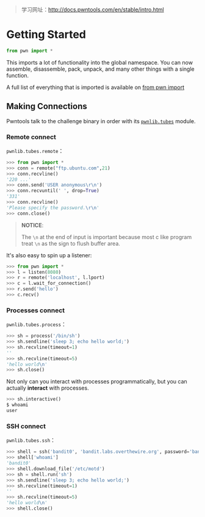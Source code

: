 > 学习网址：http://docs.pwntools.com/en/stable/intro.html

# Getting Started

```python
from pwn import *
```

This imports a lot of functionality into the global namespace. You can now assemble, disassemble, pack, unpack, and many other things with a single function.

A full list of everything that is imported is available on [from pwn import ](http://docs.pwntools.com/en/stable/globals.html)

## Making Connections

Pwntools talk to the challenge binary in order with its [`pwnlib.tubes`](http://docs.pwntools.com/en/stable/tubes.html#module-pwnlib.tubes) module.

### Remote connect

`pwnlib.tubes.remote`：

```python
>>> from pwn import *
>>> conn = remote("ftp.ubuntu.com",21)
>>> conn.recvline() 
'220 ...'
>>> conn.send('USER anonymous\r\n')
>>> conn.recvuntil(' ', drop=True)
'331'
>>> conn.recvline()
'Please specify the password.\r\n'
>>> conn.close()
```

> **NOTICE**: 
>
> The `\n` at the end of input is important because most c like program treat `\n` as  the sign to flush buffer area.

It's also easy to spin up a listener:

```python
>>> from pwn import *
>>> l = listen(8080)
>>> r = remote('localhost', l.lport)
>>> c = l.wait_for_connection()
>>> r.send('hello')
>>> c.recv()
```

### Processes connect

`pwnlib.tubes.process`：

```python
>>> sh = process('/bin/sh')
>>> sh.sendline('sleep 3; echo hello world;')
>>> sh.recvline(timeout=1)
''
>>> sh.recvline(timeout=5)
'hello world\n'
>>> sh.close()
```

Not only can you interact with processes programmatically, but you can actually **interact** with processes.

```python
>>> sh.interactive()
$ whoami
user
```

### SSH connect

`pwnlib.tubes.ssh`：

```python
>>> shell = ssh('bandit0', 'bandit.labs.overthewire.org', password='bandit0', port=2220)
>>> shell['whoami']
'bandit0'
>>> shell.download_file('/etc/motd')
>>> sh = shell.run('sh')
>>> sh.sendline('sleep 3; echo hello world;') 
>>> sh.recvline(timeout=1)
''
>>> sh.recvline(timeout=5)
'hello world\n'
>>> shell.close()
```

